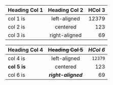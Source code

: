 

| Heading Col 1 | Heading Col 2 | HCol 3|
| ------------- |:-------------:| -----:|
| col 1 is      | left-aligned  | 12379 |
| col 2 is      | centered      |   123 |
| col 3 is      | right-aligned |    69 |

| __Heading Col 4__ | ~~Heading Col 5~~ | *HCol 6*|
| ------------- |:-------------:| -----:|
| col 4 is      | left-aligned  | `12379` |
| **col 5 is**      | centered      |   123 |
| col 6 is      | ***right-aligned*** |    69 |

